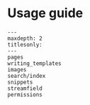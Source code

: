 # Usage guide

```{toctree}
---
maxdepth: 2
titlesonly:
---
pages
writing_templates
images
search/index
snippets
streamfield
permissions
```
